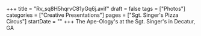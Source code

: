 +++
title = "Rv_sq8H5hqrvC81yGq6j.avif"
draft = false
tags = ["Photos"]
categories = ["Creative Presentations"]
pages = ["Sgt. Singer's Pizza Circus"]
startDate = ""
+++
The Ape-Ology's at the Sgt. Singer's in Decatur, GA
